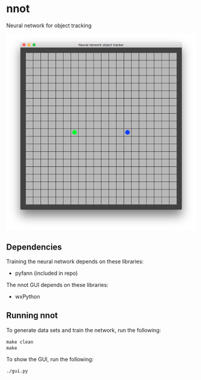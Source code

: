 # nnot
Neural network for object tracking

![nnot screenshot](/images/nnot.png?raw=true "nnot screenshot")

## Dependencies

Training the neural network depends on these libraries:

* pyfann (included in repo)

The nnot GUI depends on these libraries:

* wxPython

## Running nnot

To generate data sets and train the network, run the following:

    make clean
    make

To show the GUI, run the following:

    ./gui.py
